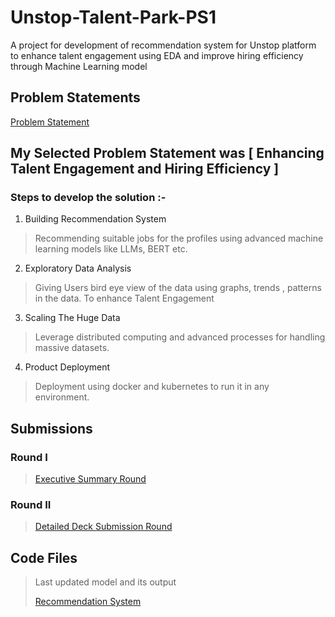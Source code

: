 # Unstop-Talent-Park-PS1
A project for development of recommendation system for Unstop platform to enhance talent engagement using EDA and improve hiring efficiency through Machine Learning model

## Problem Statements

[Problem Statement](https://github.com/Rishikumar7137/Unstop-Talent-Park-PS1/tree/main/Problem-Statements)

## My Selected Problem Statement was [ Enhancing Talent Engagement and Hiring Efficiency ]

### Steps to develop the solution :-

 1. Building Recommendation System

 > Recommending suitable jobs for the profiles using advanced machine learning models like LLMs, BERT etc.

 2. Exploratory Data Analysis

 > Giving Users bird eye view of the data using graphs, trends , patterns in the data. To enhance Talent Engagement

 3. Scaling The Huge Data

 > Leverage distributed computing and advanced processes for handling massive datasets.

 4. Product Deployment

 > Deployment using docker and kubernetes to run it in any environment.


## Submissions

### Round I
> [Executive Summary Round](https://github.com/Rishikumar7137/Unstop-Talent-Park-PS1/blob/main/Submissions/Enhancing%20Talent%20Engagement%20and%20Hiring%20Efficiency.pdf)

### Round II
> [Detailed Deck Submission Round](https://github.com/Rishikumar7137/Unstop-Talent-Park-PS1/blob/main/Submissions/Part%20II%20-%20Enhancing%20Talent%20Engagement%20and%20Hiring%20Efficiency.pptx)

## Code Files
> Last updated model and its output 
> 
> [Recommendation System](https://github.com/Rishikumar7137/Unstop-Talent-Park-PS1/blob/main/recommendation_system.ipynb)
